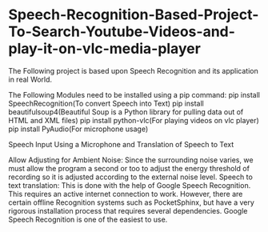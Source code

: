 # Speech-Recognition-Based-Project-To-Search-Youtube-Videos-and-play-it-on-vlc-media-player
The Following project is based upon Speech Recognition and its application in real World.


The Following Modules need to be installed using a pip command:
pip install SpeechRecognition(To convert Speech into Text)
pip install beautifulsoup4(Beautiful Soup is a Python library for pulling data out of HTML and XML files)
pip install python-vlc(For playing videos on vlc player)
pip install PyAudio(For microphone usage)

Speech Input Using a Microphone and Translation of Speech to Text

Allow Adjusting for Ambient Noise: Since the surrounding noise varies, we must allow the program a second or too to adjust the energy threshold of recording so it is adjusted according to the external noise level.
Speech to text translation: This is done with the help of Google Speech Recognition. 
This requires an active internet connection to work.
However, there are certain offline Recognition systems such as PocketSphinx, but have a very rigorous installation process that requires several dependencies.
Google Speech Recognition is one of the easiest to use.
